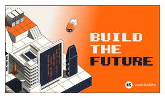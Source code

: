 
<p align="center"> <img src="https://github.com/motoko-bootcamp/.github/blob/main/03.png" style="border: 1px solid black;"> </p>
